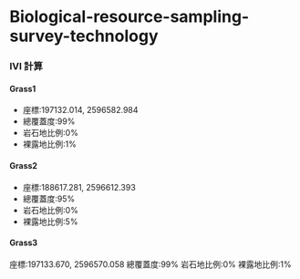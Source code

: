 # Biological-resource-sampling-survey-technology

### IVI 計算

#### Grass1

* 座標:197132.014, 2596582.984	
* 總覆蓋度:99%	
* 岩石地比例:0%	
* 裸露地比例:1%	

#### Grass2

* 座標:188617.281, 2596612.393	
* 總覆蓋度:95%	
* 岩石地比例:0%	
* 裸露地比例:5%	

#### Grass3

座標:197133.670, 2596570.058
總覆蓋度:99%
岩石地比例:0%
裸露地比例:1%


